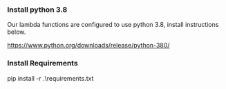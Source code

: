 ### Install python 3.8

Our lambda functions are configured to use python 3.8, install instructions below.

https://www.python.org/downloads/release/python-380/

### Install Requirements

pip install -r .\requirements.txt
